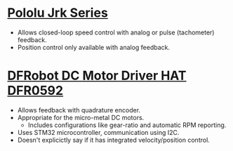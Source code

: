 # [Pololu Jrk Series][1]
- Allows closed-loop speed control with analog or pulse (tachometer) feedback.
- Position control only available with analog feedback.

# [DFRobot DC Motor Driver HAT DFR0592][2]
- Allows feedback with quadrature encoder.
- Appropriate for the micro-metal DC motors.
  - Includes configurations like gear-ratio and automatic RPM reporting.
- Uses STM32 microcontroller, communication using I2C.
- Doesn't explicictly say if it has integrated velocity/position control.

[1]: https://www.pololu.com/category/95/pololu-jrk-motor-controllers-with-feedback
[2]: https://wiki.dfrobot.com/DC_Motor_Driver_HAT_SKU_DFR0592
